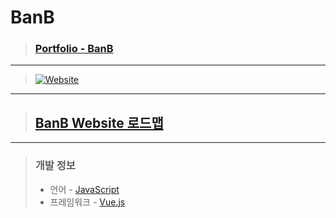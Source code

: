 # **BanB**

> ### **[Portfolio - BanB](http://banb.work/Portfolio/BanB)**

---

> [![Website](https://img.shields.io/website?down_color=red&down_message=X&label=Website&logo=vue.js&style=for-the-badge&up_color=green&up_message=O&url=http%3A%2F%2Fbanb.work)](http://banb.work)

---

> ## **[BanB Website 로드맵](https://banb.notion.site/BanB-Website-cd6ee3c90b3a4e0b86a881c8952bff1f)**

---

> ### **개발 정보**
>
> -   언어 - [JavaScript](https://developer.mozilla.org/ko/docs/Web/JavaScript)
> -   프레임워크 - [Vue.js](https://vuejs.org/index.html)
